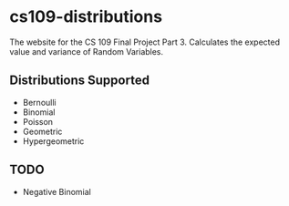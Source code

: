 # cs109-distributions
The website for the CS 109 Final Project Part 3. Calculates the expected value
and variance of Random Variables.

## Distributions Supported
* Bernoulli
* Binomial
* Poisson
* Geometric
* Hypergeometric

## TODO
* Negative Binomial
